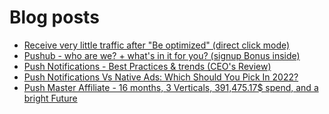 # Blog posts
<!-- BLOG-POST-LIST:START -->
- [Receive very little traffic after &quot;Be optimized&quot; &lpar;direct click mode&rpar;](https://afflift.com/f/threads/receive-very-little-traffic-after-be-optimized-direct-click-mode.10354/)
- [Pushub - who are we? + what&#39;s in it for you? &lpar;signup Bonus inside&rpar;](https://afflift.com/f/threads/pushub-who-are-we-whats-in-it-for-you-signup-bonus-inside.10645/)
- [Push Notifications - Best Practices &amp; trends &lpar;CEO&#39;s Review&rpar;](https://afflift.com/f/threads/push-notifications-best-practices-trends-ceos-review.10644/)
- [Push Notifications Vs Native Ads: Which Should You Pick In 2022?](https://afflift.com/f/threads/push-notifications-vs-native-ads-which-should-you-pick-in-2022.10643/)
- [Push Master Affiliate - 16 months, 3 Verticals, 391,475.17$ spend, and a bright Future](https://afflift.com/f/threads/push-master-affiliate-16-months-3-verticals-391-475-17-spend-and-a-bright-future.10642/)
<!-- BLOG-POST-LIST:END -->
